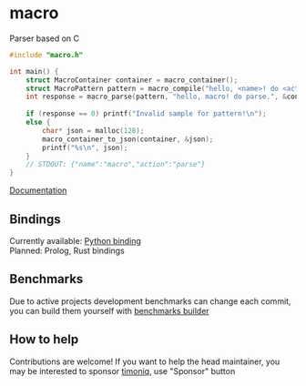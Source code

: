 # macro

Parser based on C

```c
#include "macro.h"

int main() {
    struct MacroContainer container = macro_container();
    struct MacroPattern pattern = macro_compile("hello, <name>! do <action>.");
    int response = macro_parse(pattern, "hello, macro! do parse.", &container);
    
    if (response == 0) printf("Invalid sample for pattern!\n");
    else {
        char* json = malloc(128); 
        macro_container_to_json(container, &json); 
        printf("%s\n", json);
    }
    // STDOUT: {"name":"macro","action":"parse"}
}
```

[Documentation](/docs/index.md)

## Bindings

Currently available: [Python binding](/bindings/python)  
Planned: Prolog, Rust bindings

## Benchmarks

Due to active projects development benchmarks can change each commit, you can build them yourself with [benchmarks builder](benchmarks/benchmarks_builder.py)

## How to help

Contributions are welcome! If you want to help the head maintainer, you may be interested to sponsor [timoniq](https://github.com/timoniq), use "Sponsor" button
